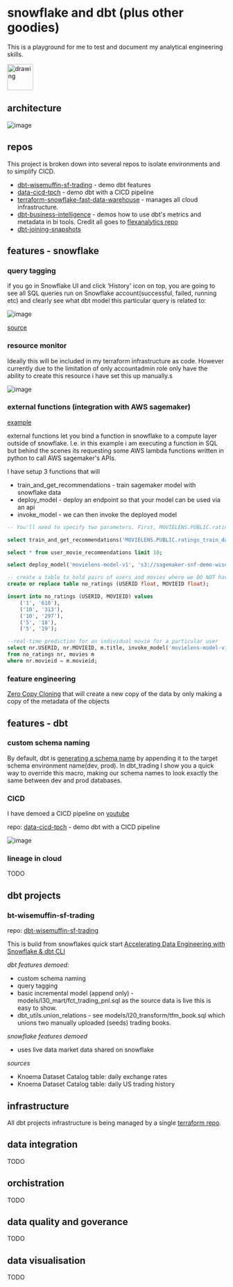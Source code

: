 # snowflake and dbt (plus other goodies)

This is a playground for me to test and document my analytical engineering skills.


<img src="./images/wisemuffin.JPG" alt="drawing" width="60"/>

## architecture
![image](./images/architecturedrawio.png)

## repos

This project is broken down into several repos to isolate environments and to simplify CICD.

- [dbt-wisemuffin-sf-trading](https://github.com/wisemuffin/dbt-wisemuffin-sf-trading) - demo dbt features
- [data-cicd-tpch](https://github.com/wisemuffin/data-cicd-tpch) - demo dbt with a CICD pipeline
- [terraform-snowflake-fast-data-warehouse](https://github.com/wisemuffin/terraform-snowflake-fast-data-warehouse) - manages all cloud infrastructure.
- [dbt-business-intelligence](https://github.com/wisemuffin/dbt-business-intelligence) - demos how to use dbt's metrics and metadata in bi tools. Credit all goes to [flexanalytics repo](https://github.com/flexanalytics/dbt-business-intelligence)
- [dbt-joining-snapshots](https://github.com/wisemuffin/dbt-joining-snapshots)

## features - snowflake

### query tagging

if you go in Snowflake UI and click ‘History' icon on top, you are going to see all SQL queries run on Snowflake account(successful, failed, running etc) and clearly see what dbt model this particular query is related to:

![image](./images/query_tagging.png)

[source](https://quickstarts.snowflake.com/guide/data_engineering_with_dbt_cli/index.html?index=..%2F..index#6)

### resource monitor

Ideally this will be included in my terraform infrastructure as code. However currently due to the limitation of only accountadmin role only have the ability to create this resource i have set this up manually.s

![image](./images/snowflake_resource_monitor.png)

### external functions (integration with AWS sagemaker)

[example](https://quickstarts.snowflake.com/guide/recommendation_engine_aws_sagemaker/index.html?index=..%2F..index#0)

external functions let you bind a function in snowflake to a compute layer outside of snowflake. I.e. in this example i am executing a function in SQL but behind the scenes its requesting some AWS lambda functions written in python to call AWS sagemaker's APIs.

I have setup 3 functions that will 
- train_and_get_recommendations - train sagemaker model with snowflake data
- deploy_model - deploy an endpoint so that your model can be used via an api
- invoke_model - we can then invoke the deployed model

```sql
-- You'll need to specify two parameters. First, MOVIELENS.PUBLIC.ratings_train_data is the input table containing the training data. Second, MOVIELENS.PUBLIC.user_movie_recommendations, is the output table where the top 10 predictions will be stored.

select train_and_get_recommendations('MOVIELENS.PUBLIC.ratings_train_data','MOVIELENS.PUBLIC.user_movie_recommendations');

select * from user_movie_recommendations limit 10;

select deploy_model('movielens-model-v1', 's3://sagemaker-snf-demo-wisemuffin/training-job-20211201005747/output/model.tar.gz');

-- create a table to hold pairs of users and movies where we DO NOT have a rating
create or replace table no_ratings (USERID float, MOVIEID float);

insert into no_ratings (USERID, MOVIEID) values
    ('1', '610'),
    ('10', '313'),
    ('10', '297'),
    ('5', '18'),
    ('5', '19');

--real-time prediction for an individual movie for a particular user
select nr.USERID, nr.MOVIEID, m.title, invoke_model('movielens-model-v1', nr.USERID, nr.MOVIEID) as rating_prediction 
from no_ratings nr, movies m
where nr.movieid = m.movieid;
```

### feature engineering

[Zero Copy Cloning](https://www.youtube.com/watch?v=yQIMmXg7Seg) that will create a new copy of the data by only making a copy of the metadata of the objects

## features - dbt

### custom schema naming

By default, dbt is [generating a schema name](https://docs.getdbt.com/docs/building-a-dbt-project/building-models/using-custom-schemas) by appending it to the target schema environment name(dev, prod). In dbt_trading I show you a quick way to override this macro, making our schema names to look exactly the same between dev and prod databases. 

### CICD

I have demoed a CICD pipeline on [youtube](https://www.youtube.com/watch?v=uotDffI33jg&t=1382s)

repo: [data-cicd-tpch](https://github.com/wisemuffin/data-cicd-tpch) - demo dbt with a CICD pipeline

![image](./images/cicd.drawio.png)

### lineage in cloud
 TODO


## dbt projects

### bt-wisemuffin-sf-trading

repo: [dbt-wisemuffin-sf-trading](https://github.com/wisemuffin/dbt-wisemuffin-sf-trading)

This is build from snowflakes quick start [Accelerating Data Engineering with Snowflake & dbt CLI](https://quickstarts.snowflake.com/guide/data_engineering_with_dbt_cli/index.html?index=..%2F..index#1)

*dbt features demoed:*
- custom schema naming
- query tagging
- basic incremental model (append only) - models/l30_mart/fct_trading_pnl.sql as the source data is live this is easy to show.
- dbt_utils.union_relations - see models/l20_transform/tfm_book.sql which unions two manually uploaded (seeds) trading books.

*snowflake features demoed*
- uses live data market data shared on snowflake

*sources*
-  Knoema Dataset Catalog table: daily exchange rates  
-  Knoema Dataset Catalog table: daily US trading history


## infrastructure

All dbt projects infrastructure is being managed by a single [terraform repo](https://github.com/wisemuffin/terraform-snowflake-fast-data-warehouse).

## data integration

TODO

## orchistration

TODO

## data quality and goverance

TODO

## data visualisation

TODO